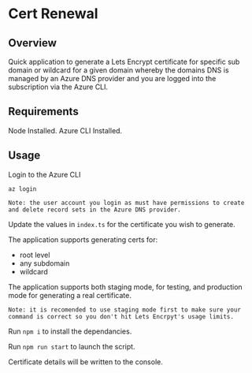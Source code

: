 # Cert Renewal

## Overview

Quick application to generate a Lets Encrypt certificate for specific sub domain or wildcard for a given domain whereby the domains DNS is managed by an Azure DNS provider and you are logged into the subscription via the Azure CLI.

## Requirements

Node Installed.
Azure CLI Installed.

## Usage

Login to the Azure CLI

``az login``

````
Note: the user account you login as must have permissions to create and delete record sets in the Azure DNS provider.
````

Update the values in ``index.ts`` for the certificate you wish to generate. 

The application supports generating certs for:
 - root level
 - any subdomain
 - wildcard

The application supports both staging mode, for testing, and production mode for generating a real certificate. 

````
Note: it is recomended to use staging mode first to make sure your command is correct so you don't hit Lets Encrpyt's usage limits.
````

Run ``npm i`` to install the dependancies.

Run ``npm run start`` to launch the script.

Certificate details will be written to the console.